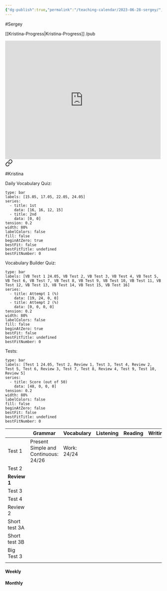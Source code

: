 ```yaml
---
{"dg-publish":true,"permalink":"/teaching-calendar/2023-06-28-sergey/","title":"Sergey"}
---
```


#Sergey 

[[Kristina-Progress\|Kristina-Progress]]
/pub
<iframe style="max-width:100%" src="https://wordwall.net/embed/a44a5925974e4a4180a6b9fc489e66b1?themeId=41&templateId=36&fontStackId=0" width="500" height="380" frameborder="0" allowfullscreen></iframe>


<div class="transclusion internal-embed is-loaded"><a class="markdown-embed-link" href="/kristina-progress/" aria-label="Open link"><svg xmlns="http://www.w3.org/2000/svg" width="24" height="24" viewBox="0 0 24 24" fill="none" stroke="currentColor" stroke-width="2" stroke-linecap="round" stroke-linejoin="round" class="svg-icon lucide-link"><path d="M10 13a5 5 0 0 0 7.54.54l3-3a5 5 0 0 0-7.07-7.07l-1.72 1.71"></path><path d="M14 11a5 5 0 0 0-7.54-.54l-3 3a5 5 0 0 0 7.07 7.07l1.71-1.71"></path></svg></a><div class="markdown-embed">






#Kristina 

Daily Vocabulary Quiz:
```chart
type: bar
labels: [15.05, 17.05, 22.05, 24.05]
series:
  - title: 1st
    data: [16, 16, 12, 15]
  - title: 2nd
    data: [0, 0]
tension: 0.2
width: 80%
labelColors: false
fill: false
beginAtZero: true
bestFit: false
bestFitTitle: undefined
bestFitNumber: 0
```
Vocabulary Builder Quiz:
```chart
type: bar
labels: [VB Test 1 24.05, VB Test 2, VB Test 3, VB Test 4, VB Test 5, VB Test 6, VB Test 7, VB Test 8, VB Test 9, VB Test 10, VB Test 11, VB Test 12, VB Test 13, VB Test 14, VB Test 15, VB Test 16]
series:
  - title: Attempt 1 (%)
    data: [19, 24, 0, 0]
  - title: Attempt 2 (%)
    data: [0, 0, 0, 0]
tension: 0.2
width: 80%
labelColors: false
fill: false
beginAtZero: true
bestFit: false
bestFitTitle: undefined
bestFitNumber: 0
```

Tests:

```chart
type: bar
labels: [Test 1 24.05, Test 2, Review 1, Test 3, Test 4, Review 2, Test 5, Test 6, Review 3, Test 7, Test 8, Review 4, Test 9, Test 10, Review 5]
series:
  - title: Score (out of 50)
    data: [48, 0, 0, 0]
tension: 0.2
width: 80%
labelColors: false
fill: false
beginAtZero: false
bestFit: false
bestFitTitle: undefined
bestFitNumber: 0
```


|                | Grammar               | Vocabulary                                 | Listening  | Reading        | Writing    |
| -------------- | --------------------- | ------------------------------------------ | ---------- | -------------- | ---------- |
| Test 1  |  Present Simple and Continuous: 24/26   | Work: 24/24                           |            |                |            |
| Test 2  |   |                                   |            |                |            |
| **Review 1** |  |  |  |  |  |
| Test 3  | |               |            |                |            |
| Test 4 |                       |                                            |            |                |            |
| Review 2    |                       |                                            |            |                |            |
| Short test 3A  |                       |                                            |            |                |            |
| Short test 3B  |                       |                                            |            |                |            |
| Big Test 3     |                       |                                            |            |                |            |
|                |                       |                                            |            |                |            |
#### Weekly



#### Monthly



</div></div>
